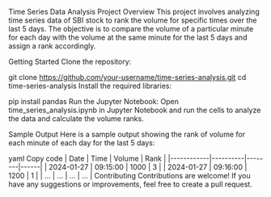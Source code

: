 Time Series Data Analysis Project
Overview
This project involves analyzing time series data of SBI stock to rank the volume for specific times over the last 5 days. The objective is to compare the volume of a particular minute for each day with the volume at the same minute for the last 5 days and assign a rank accordingly.


Getting Started
Clone the repository:


git clone https://github.com/your-username/time-series-analysis.git
cd time-series-analysis
Install the required libraries:


pip install pandas
Run the Jupyter Notebook:
Open time_series_analysis.ipynb in Jupyter Notebook and run the cells to analyze the data and calculate the volume ranks.

Sample Output
Here is a sample output showing the rank of volume for each minute of each day for the last 5 days:

yaml
Copy code
| Date       | Time     | Volume | Rank |
|------------|----------|--------|------|
| 2024-01-27 | 09:15:00 | 1000   | 3    |
| 2024-01-27 | 09:16:00 | 1200   | 1    |
| ...        | ...      | ...    | ...  |
Contributing
Contributions are welcome! If you have any suggestions or improvements, feel free to create a pull request.


